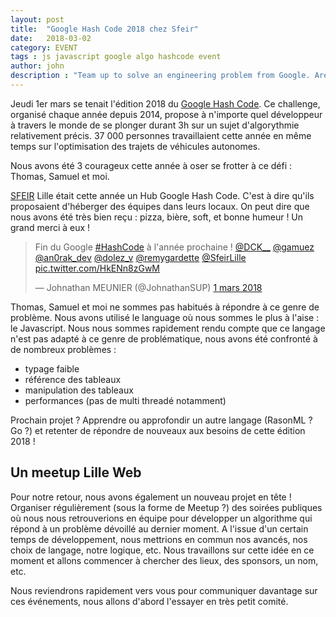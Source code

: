 ```yaml
---
layout: post
title:  "Google Hash Code 2018 chez Sfeir"
date:   2018-03-02
category: EVENT
tags : js javascript google algo hashcode event
author: john
description : "Team up to solve an engineering problem from Google. Are you up for the challenge?"
---
```


Jeudi 1er mars se tenait l'édition 2018 du [Google Hash Code](https://hashcode.withgoogle.com/). Ce challenge, organisé chaque année depuis 2014, propose à n'importe quel développeur à travers le monde de se plonger durant 3h sur un sujet d'algorythmie relativement précis. 37 000 personnes travaillaient cette année en même temps sur l'optimisation des trajets de véhicules autonomes.

Nous avons été 3 courageux cette année à oser se frotter à ce défi : Thomas, Samuel et moi. 

[SFEIR](https://www.sfeir.com/) Lille était cette année un Hub Google Hash Code. C'est à dire qu'ils proposaient d'héberger des équipes dans leurs locaux. On peut dire que nous avons été très bien reçu : pizza, bière, soft, et bonne humeur ! Un grand merci à eux !

<blockquote class="twitter-tweet" data-lang="fr"><p lang="fr" dir="ltr">Fin du Google <a href="https://twitter.com/hashtag/HashCode?src=hash&amp;ref_src=twsrc%5Etfw">#HashCode</a> à l&#39;année prochaine ! <a href="https://twitter.com/DCK__?ref_src=twsrc%5Etfw">@DCK__</a> <a href="https://twitter.com/gamuez?ref_src=twsrc%5Etfw">@gamuez</a> <a href="https://twitter.com/an0rak_dev?ref_src=twsrc%5Etfw">@an0rak_dev</a> <a href="https://twitter.com/dolez_v?ref_src=twsrc%5Etfw">@dolez_v</a> <a href="https://twitter.com/remygardette?ref_src=twsrc%5Etfw">@remygardette</a> <a href="https://twitter.com/SfeirLille?ref_src=twsrc%5Etfw">@SfeirLille</a> <a href="https://t.co/HkENn8zGwM">pic.twitter.com/HkENn8zGwM</a></p>&mdash; Johnathan MEUNIER (@JohnathanSUP) <a href="https://twitter.com/JohnathanSUP/status/969325341339717637?ref_src=twsrc%5Etfw">1 mars 2018</a></blockquote>
<script async src="https://platform.twitter.com/widgets.js" charset="utf-8"></script>

Thomas, Samuel et moi ne sommes pas habitués à répondre à ce genre de problème. Nous avons utilisé le language où nous sommes le plus à l'aise : le Javascript. Nous nous sommes rapidement rendu compte que ce langage n'est pas adapté à ce genre de problématique, nous avons été confronté à de nombreux problèmes : 
- typage faible 
- référence des tableaux 
- manipulation des tableaux
- performances (pas de multi threadé notamment)

Prochain projet ? Apprendre ou approfondir un autre langage (RasonML ? Go ?) et retenter de répondre de nouveaux aux besoins de cette édition 2018 !

## Un meetup Lille Web

Pour notre retour, nous avons également un nouveau projet en tête ! Organiser régulièrement (sous la forme de Meetup ?) des soirées publiques où nous nous retrouverions en équipe pour développer un algorithme qui répond à un problème dévoillé au dernier moment. A l'issue d'un certain temps de développement, nous mettrions en commun nos avancés, nos choix de langage, notre logique, etc. Nous travaillons sur cette idée en ce moment et allons commencer à chercher des lieux, des sponsors, un nom, etc. 

Nous reviendrons rapidement vers vous pour communiquer davantage sur ces événements, nous allons d'abord l'essayer en très petit comité. 